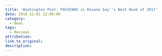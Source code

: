 ```yaml
---
title: 'Washington Post: PACHINKO is Roxane Gay''s Best Book of 2017'
date: 2016-11-01 12:00:00
category:
  - News
tags:
  - Reviews
attribution:
link_to_original:
description:
---
```

